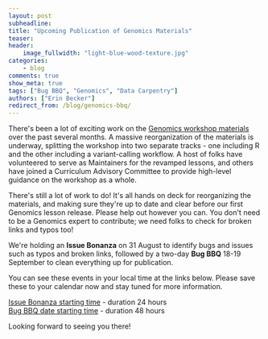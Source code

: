 ```yaml
---
layout: post  
subheadline:  
title: "Upcoming Publication of Genomics Materials"  
teaser:   
header:  
    image_fullwidth: "light-blue-wood-texture.jpg"  
categories:  
    - blog  
comments: true  
show_meta: true  
tags: ["Bug BBQ", "Genomics", "Data Carpentry"]
authors: ["Erin Becker"]  
redirect_from: /blog/genomics-bbq/
---
```


There's been a lot of exciting work on the [Genomics workshop materials](http://www.datacarpentry.org/genomics-workshop/) over the past several months.
A massive reorganization of the materials is underway, splitting the workshop into two separate tracks - one including R
and the other including a variant-calling workflow. A host of folks have volunteered to serve as Maintainers for the revamped
lessons, and others have joined a Curriculum Advisory Committee to provide high-level guidance on the workshop as a whole.   

There's still a lot of work to do! It's all hands on deck for reorganizing the materials, and making sure they're up to date and
clear before our first Genomics lesson release. Please help out however you can. You don't need to be a Genomics expert to contribute;
we need folks to check for broken links and typos too!  

We're holding an **Issue Bonanza** on 31 August to identify bugs and issues such as typos and broken links, followed by a two-day
**Bug BBQ** 18-19 September to clean everything up for publication.   

You can see these events in your local time at the links below. Please save these to your calendar now and stay tuned for more
information.    

[Issue Bonanza starting time](https://tinyurl.com/ycqf9l2a) - duration 24 hours  
[Bug BBQ date starting time](https://tinyurl.com/yblkcfgx) - duration 48 hours  

Looking forward to seeing you there!  
